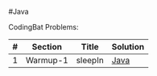 #Java

CodingBat Problems:


|#|  Section | Title | Solution |
|----|---------------|----------------|--------------------|
| 1 | Warmup-1 | sleepIn | [Java](001-Warmup-1)